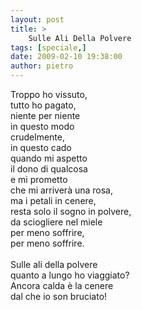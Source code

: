 ```yaml
---
layout: post
title: >
    Sulle Ali Della Polvere
tags: [speciale,]
date: 2009-02-10 19:38:00
author: pietro
---
```

Troppo ho vissuto,<br/>tutto ho pagato,<br/>niente per niente<br/>in questo modo<br/>crudelmente,<br/>in questo cado<br/>quando mi aspetto<br/>il dono di qualcosa<br/>e mi prometto<br/>che mi arriverà una rosa,<br/>ma i petali in cenere,<br/>resta solo il sogno in polvere,<br/>da sciogliere nel miele<br/>per meno soffrire,<br/>per meno soffrire.<br/><br/>Sulle ali della polvere<br/>quanto a lungo ho viaggiato?<br/>Ancora calda è la cenere<br/>dal che io son bruciato!
